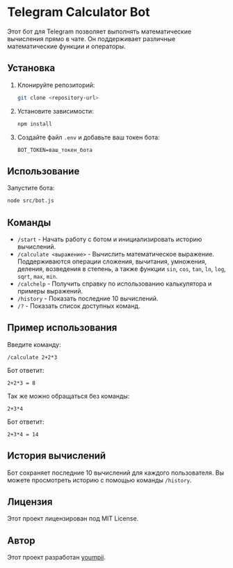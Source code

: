 # Telegram Calculator Bot

Этот бот для Telegram позволяет выполнять математические вычисления прямо в чате. Он поддерживает различные математические функции и операторы.

## Установка

1. Клонируйте репозиторий:
    ```bash
    git clone <repository-url>
    ```
2. Установите зависимости:
    ```bash
    npm install
    ```
3. Создайте файл `.env` и добавьте ваш токен бота:
    ```
    BOT_TOKEN=ваш_токен_бота
    ```

## Использование

Запустите бота:

```bash
node src/bot.js
```

## Команды

- `/start` - Начать работу с ботом и инициализировать историю вычислений.
- `/calculate <выражение>` - Вычислить математическое выражение. Поддерживаются операции сложения, вычитания, умножения, деления, возведения в степень, а также функции `sin`, `cos`, `tan`, `ln`, `log`, `sqrt`, `max`, `min`.
- `/calchеlp` - Получить справку по использованию калькулятора и примеры выражений.
- `/history` - Показать последние 10 вычислений.
- `/?` - Показать список доступных команд.

## Пример использования

Введите команду:

```
/calculate 2+2*3
```

Бот ответит:

```
2+2*3 = 8
```

Так же можно обращаться без команды:

```
2+3*4
```

Бот ответит:

```
2+3*4 = 14
```

## История вычислений

Бот сохраняет последние 10 вычислений для каждого пользователя. Вы можете просмотреть историю с помощью команды `/history`.

## Лицензия

Этот проект лицензирован под MIT License.

## Автор

Этот проект разработан [youmpii](https://github.com/youmpii).
